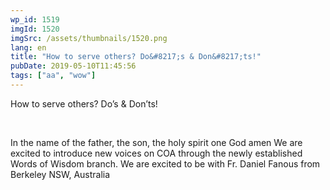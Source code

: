 ```yaml
---
wp_id: 1519
imgId: 1520
imgSrc: /assets/thumbnails/1520.png
lang: en
title: "How to serve others? Do&#8217;s & Don&#8217;ts!"
pubDate: 2019-05-10T11:45:56
tags: ["aa", "wow"]
---
```


<!-- page: 6 -->

<p>How to serve others? Do&#8217;s &amp; Don&#8217;ts!</p>
<p>&nbsp;</p>
<p>In the name of the father, the son, the holy spirit one God amen We are excited to introduce new voices on COA through the newly established Words of Wisdom branch. We are excited to be with Fr. Daniel Fanous from Berkeley NSW, Australia</p>
